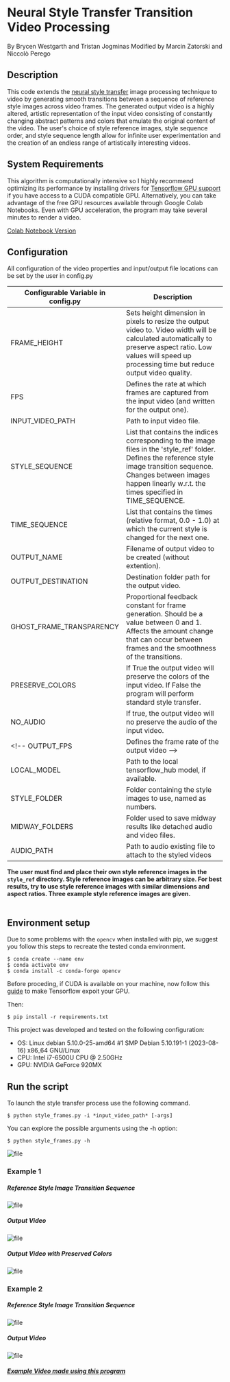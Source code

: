 # Neural Style Transfer Transition Video Processing
By Brycen Westgarth and Tristan Jogminas
Modified by Marcin Zatorski and Niccolò Perego

## Description
This code extends the [neural style transfer](https://www.tensorflow.org/tutorials/generative/style_transfer) 
image processing technique to video
by generating smooth transitions between a sequence of 
reference style images across video frames. The generated output 
video is a highly altered, artistic representation of the input
video consisting of constantly changing abstract patterns and colors
that emulate the original content of the video. The user's choice
of style reference images, style sequence order, and style sequence
length allow for infinite user experimentation and the creation of 
an endless range of artistically interesting videos.


## System Requirements
This algorithm is computationally intensive so I highly 
recommend optimizing its performance by installing drivers for 
[Tensorflow GPU support](https://www.tensorflow.org/install/gpu)
if you have access to a CUDA compatible GPU. Alternatively, you can
take advantage of the free GPU resources available through Google Colab Notebooks. 
Even with GPU acceleration, the program may take several minutes to render a video. 

[Colab Notebook Version](https://colab.research.google.com/drive/1ZjSvUv0Wqib6khaiqcBvRrI5GeSjFcOV?usp=sharing)

## Configuration
All configuration of the video properties and input/output file
locations can be set by the user in config.py 

Configurable Variable in config.py  | Description
------------------------            |------------
FRAME_HEIGHT                        | Sets height dimension in pixels to resize the output video to. Video width will be calculated automatically to preserve aspect ratio. Low values will speed up processing time but reduce output video quality.
FPS 			                    | Defines the rate at which frames are captured from the input video (and written for the output one).
INPUT_VIDEO_PATH     	            | Path to input video file.
STYLE_SEQUENCE     	                | List that contains the indices corresponding to the image files in the 'style_ref' folder. Defines the reference style image transition sequence. Changes between images happen linearly w.r.t. the times specified in TIME_SEQUENCE.
TIME_SEQUENCE     	                | List that contains the times (relative format, 0.0 - 1.0) at which the current style is changed for the next one.
OUTPUT_NAME                         | Filename of output video to be created  (without extention).
OUTPUT_DESTINATION                  | Destination folder path for the output video.
GHOST_FRAME_TRANSPARENCY            | Proportional feedback constant for frame generation. Should be a value between 0 and 1. Affects the amount change that can occur between frames and the smoothness of the transitions. 
PRESERVE_COLORS                     | If True the output video will preserve the colors of the input video. If  False the program will perform standard style transfer.
NO_AUDIO                            | If true, the output video will no preserve the audio of the input video.
<!-- OUTPUT_FPS		                | Defines the frame rate of the output video -->
LOCAL_MODEL                         | Path to the local tensorflow_hub model, if available.
STYLE_FOLDER                        | Folder containing the style images to use, named as numbers.
MIDWAY_FOLDERS                      | Folder used to save midway results like detached audio and video files.
AUDIO_PATH                          | Path to audio existing file to attach to the styled videos

**The user must find and place their own style reference images in the `style_ref` directory. 
Style reference images can be arbitrary size. For best results, try to use style reference images with similar dimensions
and aspect ratios. Three example style reference images are given.**
<br/>
<br/>
<!-- Minor video time effects can be created by setting INPUT_FPS and OUTPUT_FPS to different relative values<br/>
- INPUT_FPS > OUTPUT_FPS creates a slowed time effect
- INPUT_FPS = OUTPUT_FPS creates no time effect
- INPUT_FPS < OUTPUT_FPS creates a timelapse effect -->


## Environment setup
Due to some problems with the `opencv` when installed with pip, we suggest you follow this steps to recreate the tested conda environment.
```
$ conda create --name env
$ conda activate env
$ conda install -c conda-forge opencv
```
Before proceding, if CUDA is available on your machine, now follow this <a href="https://www.tensorflow.org/install/pip?hl=it">guide</a> to make Tensorflow expoit your GPU. 

Then:
```
$ pip install -r requirements.txt
```
This project was developed and tested on the following configuration:
- OS: Linux debian 5.10.0-25-amd64 #1 SMP Debian 5.10.191-1 (2023-08-16) x86_64 GNU/Linux
- CPU: Intel i7-6500U CPU @ 2.50GHz
- GPU: NVIDIA GeForce 920MX

## Run the script
To launch the style transfer process use the following command.
```
$ python style_frames.py -i *input_video_path* [-args]
```
You can explore the possible arguments using the -h option:
```
$ python style_frames.py -h
```


![file](/examples/reference.gif)
### Example 1
##### Reference Style Image Transition Sequence
![file](/examples/example1_style_sequence.png)
##### Output Video
![file](/examples/example1.gif)
##### Output Video with Preserved Colors
![file](/examples/example3.gif)
### Example 2
##### Reference Style Image Transition Sequence
![file](/examples/example2_style_sequence.png)
##### Output Video
![file](/examples/example2.gif)

##### [Example Video made using this program](https://youtu.be/vgl83UTciD8) 
